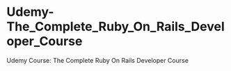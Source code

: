 # Udemy-The_Complete_Ruby_On_Rails_Developer_Course
Udemy Course: The Complete Ruby On Rails Developer Course
